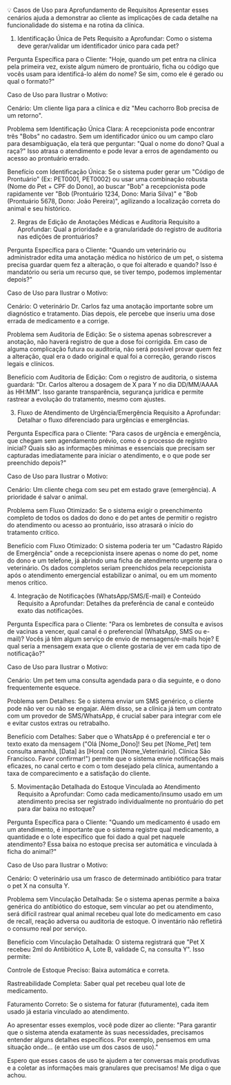 💡 Casos de Uso para Aprofundamento de Requisitos
Apresentar esses cenários ajuda a demonstrar ao cliente as implicações de cada detalhe na funcionalidade do sistema e na rotina da clínica.

1. Identificação Única de Pets
Requisito a Aprofundar: Como o sistema deve gerar/validar um identificador único para cada pet?

Pergunta Específica para o Cliente: "Hoje, quando um pet entra na clínica pela primeira vez, existe algum número de prontuário, ficha ou código que vocês usam para identificá-lo além do nome? Se sim, como ele é gerado ou qual o formato?"

Caso de Uso para Ilustrar o Motivo:

Cenário: Um cliente liga para a clínica e diz "Meu cachorro Bob precisa de um retorno".

Problema sem Identificação Única Clara: A recepcionista pode encontrar três "Bobs" no cadastro. Sem um identificador único ou um campo claro para desambiguação, ela terá que perguntar: "Qual o nome do dono? Qual a raça?" Isso atrasa o atendimento e pode levar a erros de agendamento ou acesso ao prontuário errado.

Benefício com Identificação Única: Se o sistema puder gerar um "Código de Prontuário" (Ex: PET0001, PET0002) ou usar uma combinação robusta (Nome do Pet + CPF do Dono), ao buscar "Bob" a recepcionista pode rapidamente ver "Bob (Prontuário 1234, Dono: Maria Silva)" e "Bob (Prontuário 5678, Dono: João Pereira)", agilizando a localização correta do animal e seu histórico.

2. Regras de Edição de Anotações Médicas e Auditoria
Requisito a Aprofundar: Qual a prioridade e a granularidade do registro de auditoria nas edições de prontuários?

Pergunta Específica para o Cliente: "Quando um veterinário ou administrador edita uma anotação médica no histórico de um pet, o sistema precisa guardar quem fez a alteração, o que foi alterado e quando? Isso é mandatório ou seria um recurso que, se tiver tempo, podemos implementar depois?"

Caso de Uso para Ilustrar o Motivo:

Cenário: O veterinário Dr. Carlos faz uma anotação importante sobre um diagnóstico e tratamento. Dias depois, ele percebe que inseriu uma dose errada de medicamento e a corrige.

Problema sem Auditoria de Edição: Se o sistema apenas sobrescrever a anotação, não haverá registro de que a dose foi corrigida. Em caso de alguma complicação futura ou auditoria, não será possível provar quem fez a alteração, qual era o dado original e qual foi a correção, gerando riscos legais e clínicos.

Benefício com Auditoria de Edição: Com o registro de auditoria, o sistema guardará: "Dr. Carlos alterou a dosagem de X para Y no dia DD/MM/AAAA às HH:MM". Isso garante transparência, segurança jurídica e permite rastrear a evolução do tratamento, mesmo com ajustes.

3. Fluxo de Atendimento de Urgência/Emergência
Requisito a Aprofundar: Detalhar o fluxo diferenciado para urgências e emergências.

Pergunta Específica para o Cliente: "Para casos de urgência e emergência, que chegam sem agendamento prévio, como é o processo de registro inicial? Quais são as informações mínimas e essenciais que precisam ser capturadas imediatamente para iniciar o atendimento, e o que pode ser preenchido depois?"

Caso de Uso para Ilustrar o Motivo:

Cenário: Um cliente chega com seu pet em estado grave (emergência). A prioridade é salvar o animal.

Problema sem Fluxo Otimizado: Se o sistema exigir o preenchimento completo de todos os dados do dono e do pet antes de permitir o registro do atendimento ou acesso ao prontuário, isso atrasará o início do tratamento crítico.

Benefício com Fluxo Otimizado: O sistema poderia ter um "Cadastro Rápido de Emergência" onde a recepcionista insere apenas o nome do pet, nome do dono e um telefone, já abrindo uma ficha de atendimento urgente para o veterinário. Os dados completos seriam preenchidos pela recepcionista após o atendimento emergencial estabilizar o animal, ou em um momento menos crítico.

4. Integração de Notificações (WhatsApp/SMS/E-mail) e Conteúdo
Requisito a Aprofundar: Detalhes da preferência de canal e conteúdo exato das notificações.

Pergunta Específica para o Cliente: "Para os lembretes de consulta e avisos de vacinas a vencer, qual canal é o preferencial (WhatsApp, SMS ou e-mail)? Vocês já têm algum serviço de envio de mensagens/e-mails hoje? E qual seria a mensagem exata que o cliente gostaria de ver em cada tipo de notificação?"

Caso de Uso para Ilustrar o Motivo:

Cenário: Um pet tem uma consulta agendada para o dia seguinte, e o dono frequentemente esquece.

Problema sem Detalhes: Se o sistema enviar um SMS genérico, o cliente pode não ver ou não se engajar. Além disso, se a clínica já tem um contrato com um provedor de SMS/WhatsApp, é crucial saber para integrar com ele e evitar custos extras ou retrabalho.

Benefício com Detalhes: Saber que o WhatsApp é o preferencial e ter o texto exato da mensagem ("Olá [Nome_Dono]! Seu pet [Nome_Pet] tem consulta amanhã, [Data] às [Hora] com [Nome_Veterinário]. Clínica São Francisco. Favor confirmar!") permite que o sistema envie notificações mais eficazes, no canal certo e com o tom desejado pela clínica, aumentando a taxa de comparecimento e a satisfação do cliente.

5. Movimentação Detalhada do Estoque Vinculada ao Atendimento
Requisito a Aprofundar: Como cada medicamento/insumo usado em um atendimento precisa ser registrado individualmente no prontuário do pet para dar baixa no estoque?

Pergunta Específica para o Cliente: "Quando um medicamento é usado em um atendimento, é importante que o sistema registre qual medicamento, a quantidade e o lote específico que foi dado a qual pet naquele atendimento? Essa baixa no estoque precisa ser automática e vinculada à ficha do animal?"

Caso de Uso para Ilustrar o Motivo:

Cenário: O veterinário usa um frasco de determinado antibiótico para tratar o pet X na consulta Y.

Problema sem Vinculação Detalhada: Se o sistema apenas permite a baixa genérica do antibiótico do estoque, sem vincular ao pet ou atendimento, será difícil rastrear qual animal recebeu qual lote do medicamento em caso de recall, reação adversa ou auditoria de estoque. O inventário não refletirá o consumo real por serviço.

Benefício com Vinculação Detalhada: O sistema registrará que "Pet X recebeu 2ml do Antibiótico A, Lote B, validade C, na consulta Y". Isso permite:

Controle de Estoque Preciso: Baixa automática e correta.

Rastreabilidade Completa: Saber qual pet recebeu qual lote de medicamento.

Faturamento Correto: Se o sistema for faturar (futuramente), cada item usado já estaria vinculado ao atendimento.

Ao apresentar esses exemplos, você pode dizer ao cliente: "Para garantir que o sistema atenda exatamente às suas necessidades, precisamos entender alguns detalhes específicos. Por exemplo, pensemos em uma situação onde... (e então use um dos casos de uso)."

Espero que esses casos de uso te ajudem a ter conversas mais produtivas e a coletar as informações mais granulares que precisamos! Me diga o que achou.